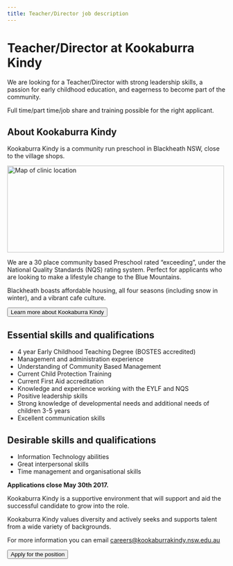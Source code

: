 ```yaml
---
title: Teacher/Director job description
---
```


# Teacher/Director at Kookaburra Kindy

We are looking for a Teacher/Director with strong leadership skills, a passion for early childhood education, and eagerness to become part of the community.

Full time/part time/job share and training possible for the right applicant.

## About Kookaburra Kindy

Kookaburra Kindy is a community run preschool in Blackheath NSW, close to the village shops.

<a href="https://www.google.com.au/maps/place/Kookaburra+Kindergarten/@-33.635887,150.287714,15z/data=!4m5!3m4!1s0x0:0x28c65264cedb0a8a!8m2!3d-33.635887!4d150.287714">
  <img alt="Map of clinic location" src="https://maps.googleapis.com/maps/api/staticmap?maptype=roadmap&amp;markers=size%3Amid%7C-33.635887,150.287714&amp;zoom=15&amp;scale=2&amp;size=500x200&amp;key=AIzaSyCjlCwwIjy1tNECNbqCiQC_gqg4cVhZvCQ" width="500" height="200">
</a>

We are a 30 place community based Preschool rated “exceeding”, under the National Quality Standards (NQS) rating system. Perfect for applicants who are looking to make a lifestyle change to the Blue Mountains.

Blackheath boasts affordable housing, all four seasons (including snow in winter), and a vibrant cafe culture.

<a href="https://www.facebook.com/kookaburrakindy/">
  <button class="btn btn-primary">
    Learn more about Kookaburra Kindy
  </button>
</a>

## Essential skills and qualifications

- 4 year Early Childhood Teaching Degree (BOSTES accredited)
- Management and administration experience
- Understanding of Community Based Management
- Current Child Protection Training
- Current First Aid accreditation
- Knowledge and experience working with the EYLF and NQS
- Positive leadership skills
- Strong knowledge of developmental needs and additional needs of children 3-5 years
- Excellent communication skills

## Desirable skills and qualifications

- Information Technology abilities
- Great interpersonal skills
- Time management and organisational skills

**Applications close May 30th 2017.**

Kookaburra Kindy is a supportive environment that will support and aid the successful candidate to grow into the role.

Kookaburra Kindy values diversity and actively seeks and supports talent from a wide variety of backgrounds.

For more information you can email careers@kookaburrakindy.nsw.edu.au

<a href="{{ site.url }}/director-job-application/">
  <button class="btn btn-primary btn-lg">
    Apply for the position
  </button>
</a>

